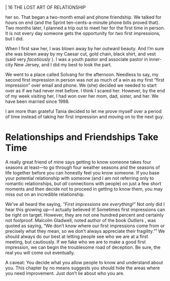 | 16 THE LOST ART OF RELATIONSHIP

her so. That began a two-month email and phone friendship. We talked for
hours on end (and the Sprint ten-cents-a-minute phone bills proved that). Two
months later, I planned a trip out to meet her for the first time in person. It is
not every day someone gets the opportunity for _two_ first impressions, but I did.

When I first saw her, I was blown away by her outward beauty. And I’m
sure she was blown away by my Caesar cut, gold chain, black shirt, and vest
(said very _facetiously_ ). I was a youth pastor and associate pastor in inner-city
New Jersey, and I did my best to look the part.

We went to a place called Solvang for the afternoon. Needless to say, my
second first impression in person was not as much of a win as my first “first
impression” over email and phone. We (she) decided we needed to start over
as if we had never met before. I think I scared her. However, by the end of my
week visiting her, I had won over her mom, dad, sister, and her. We have been
married since 1998.

I am more than grateful Tania decided to let me prove myself over a period
of time instead of taking her first impression and moving on to the next guy.

# Relationships and Friendships Take Time

A really great friend of mine says getting to know someone takes four
seasons at least—to go through four weather seasons and the seasons of life
together before you can honestly feel you know someone. If you base your
potential relationship with someone (and I am not referring only to romantic
relationships, but _all_ connections with people) on just a few short moments and
then decide not to proceed in getting to know them, you may miss out on an
incredible relationship.

We’ve all heard the saying, _“First impressions are everything!”_ Not only
did I hear this growing up—I actually believed it! Sometimes first impressions
can be right on target. However, they are not one hundred percent and certainly
not foolproof. Malcolm Gladwell, noted author of the book _Outliers_ , was
quoted as saying, “We don’t know where our first impressions come from or
precisely what they mean, so we don’t always appreciate their fragility.”¹ We
should always do our best at letting people see who we are at a first meeting,
but cautiously. If we fake who we are to make a good first impression, we can
begin the troublesome road of deception. Be sure, the real you will come out
eventually.

A caveat: You decide what you allow people to know and understand
about you. This chapter by no means suggests you should hide the areas where
you need improvement. Just don’t lie about who you are.


